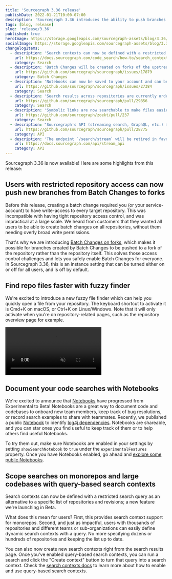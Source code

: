 ```yaml
---
title: 'Sourcegraph 3.36 release'
publishDate: 2022-01-21T10:00-07:00
description: 'Sourcegraph 3.36 introduces the ability to push branches from Batch Changes to forks, a new file fuzzy finder, Notebooks for code search documentation, and query-based search contexts.'
tags: [blog, release]
slug: 'release/3.36'
published: true
heroImage: https://storage.googleapis.com/sourcegraph-assets/blog/3.36/sourcegraph-3-36-release.png
socialImage: https://storage.googleapis.com/sourcegraph-assets/blog/3.36/sourcegraph-3-36-release.png
changelogItems:
  - description: 'Search contexts can now be defined with a restricted search query, allowing them to be used for subsections of monorepos or selective groupings of repos. Allowed filters: `repo`, `rev`, `file`, `lang`, `case`, `fork`, `visibility`. `OR`, `AND` expressions are also allowed. This is a `Beta` feature and may change in following releases.'
    url: https://docs.sourcegraph.com/code_search/how-to/search_contexts#beta-query-based-search-contexts
    category: Search
  - description: 'Batch Changes will be created on forks of the upstream repository if the new `batchChanges.enforceForks` site setting is enabled, allowing users with restricted repository access to take advantage of Batch Changes.'
    url: https://github.com/sourcegraph/sourcegraph/issues/17879
    category: Batch Changes
  - description: 'Notebooks can now be saved to your account and can be shared via a unique URL. We support two visibility modes: private (only the creator can view the notebook) and public (everyone can view the notebook). This is a `Beta` feature and may change in following releases.'
    url: https://github.com/sourcegraph/sourcegraph/issues/27384
    category: Search
  - description: 'Search results across repositories are currently ordered by repository rank to make results more relevant. By default the rank is the number of stars a repository has. Administrators can now control how their repositories are ranked and inflate the rank of a repository via `experimentalFeatures.ranking.repoScores`. If you notice increased latency in results, you can disable this feature by setting `experimentalFeatures.ranking.maxReorderQueueSize` to 0.'
    url: https://github.com/sourcegraph/sourcegraph/pull/29856
    category: Search
  - description: 'Symbolic links are now searchable to make files easier to find. Previously it was possible to navigate to symbolic links in the repository tree view, however the symbolic links were ignored during searches.'
    url: https://github.com/sourcegraph/zoekt/pull/237
    category: Search
  - description: "Sourcegraph's API (streaming search, GraphQL, etc.) may now be used from any domain when using an access token for authentication, or with no authentication in the case of Sourcegraph.com. This enables customers to use their Sourcegraph instance's APIs in new ways, such as calling them via web applications."
    url: https://github.com/sourcegraph/sourcegraph/pull/28775
    category: API
  - description: 'The endpoint `/search/stream` will be retired in favor of `/.api/search/stream`. This requires no action unless you have developed custom code against `/search/stream`. We will support both endpoints for a short period of time before removing `/search/stream`. Please refer to the documentation for more information.'
    url: https://docs.sourcegraph.com/api/stream_api
    category: API
---
```


Sourcegraph 3.36 is now available! Here are some highlights from this release:

## Users with restricted repository access can now push new branches from Batch Changes to forks

Before this release, creating a batch change required you (or your service-account) to have write-access to every target repository. This was incompatible with having tight repository access control, and was impractical at a large scale. We heard from customers that they wanted all users to be able to create batch changes on all repositories, without them needing overly broad write permissions.

That's why we are introducing [Batch Changes on forks](https://docs.sourcegraph.com/admin/config/batch_changes#forks), which makes it possible for branches created by Batch Changes to be pushed to a fork of the repository rather than the repository itself. This solves those access control challenges and lets you safely enable Batch Changes for everyone. In Sourcegraph 3.36, this is an instance setting that can be turned either on or off for all users, and is off by default.

## Find repo files faster with fuzzy finder

We're excited to introduce a new fuzzy file finder which can help you quickly open a file from your repository. The keyboard shortcut to activate it is Cmd+K on macOS, or Ctrl+K on Linux/Windows. Note that it will only activate when you're on repository-related pages, such as the repository overview page for example.

<video class="blog-image" title="Fuzzy finder" alt="An example of using fuzzy finder to navigate to test files within the sourcegraph/sourcegraph repo." autoplay muted playsinline>
  <source src="https://storage.googleapis.com/sourcegraph-assets/blog/3.36/fuzzy-file-finder.webm" type="video/webm">
  <source src="https://storage.googleapis.com/sourcegraph-assets/blog/3.36/fuzzy-file-finder.mp4" type="video/mp4">
</video>

## Document your code searches with Notebooks

We're excited to announce that [Notebooks](https://sourcegraph.com/notebooks) have progressed from Experimental to Beta! Notebooks are a great way to document code and codebases to onboard new team members, keep track of bug resolutions, or record search examples to share with teammates. Recently, we published a public [Notebook](https://sourcegraph.com/notebooks/Tm90ZWJvb2s6MQ==) to identify [log4j dependencies](https://about.sourcegraph.com/blog/log4j-log4shell-0-day/). Notebooks are shareable, and you can star ones you find useful to keep track of them or to help others find useful Notebooks.

To try them out, make sure Notebooks are enabled in your settings by setting `showSearchNotebook` to `true` under the `experimentalFeatures` property. Once you have Notebooks enabled, go ahead and [explore some public Notebooks](https://sourcegraph.com/notebooks?tab=explore).

## Scope searches on monorepos and large codebases with query-based search contexts

Search contexts can now be defined with a restricted search query as an alternative to a specific list of repositories and revisions; a new feature we're launching in Beta.

What does this mean for users? First, this provides search context support for monorepos. Second, and just as impactful, users with thousands of repositories and different teams or sub-organizations can easily define dynamic search contexts with a query. No more specifying dozens or hundreds of repositories and keeping the list up to date.

You can also now create new search contexts right from the search results page. Once you've enabled query-based search contexts, you can run a search and click the "Create context" button to turn that query into a search context. Check the [search contexts docs](https://docs.sourcegraph.com/code_search/how-to/search_contexts#beta-query-based-search-contexts) to learn more about how to enable and use query-based search contexts.
